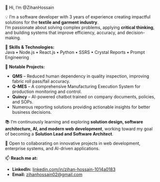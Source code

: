 👋 Hi, I’m @ZihanHossain  

💡 I’m a software developer with 3 years of experience creating impactful solutions for the **textile and garment industry**.  
I’m passionate about solving complex problems, applying **critical thinking**, and building systems that improve efficiency, accuracy, and decision-making.  

🔧 **Skills & Technologies:**  
Java • Node.js • React.js • Python • SSRS • Crystal Reports • Prompt Engineering  

🚀 **Notable Projects:**  
- **QMS** – Reduced human dependency in quality inspection, improving fabric roll pass/fail accuracy.  
- **Q-MES** – A comprehensive Manufacturing Execution System for production monitoring and control.  
- **Quincy** – AI-powered chatbot trained on company documents, policies, and SOPs.  
- Numerous reporting solutions providing actionable insights for better business decisions.  

📚 I’m continuously learning and exploring **solution design, software architecture, AI, and modern web development**, working toward my goal of becoming a **Solution Lead and Software Architect**.  

🤝 Open to collaborating on innovative projects in web development, enterprise systems, and AI-driven applications.  

📫 **Reach me at:**  
- **LinkedIn:** [linkedin.com/in/zihan-hossain-1014a0183](https://www.linkedin.com/in/ismail-hossain-zihan)  
- **Email:** zihanhossain02@gmail.com  


<!---
ZihanHossain/ZihanHossain is a ✨ special ✨ repository because its `README.md` (this file) appears on your GitHub profile.
You can click the Preview link to take a look at your changes.
--->
